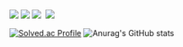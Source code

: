 ### 
<!--
**getsoss/getsoss** is a ✨ _special_ ✨ repository because its `README.md` (this file) appears on your GitHub profile.

Here are some ideas to get you started:

- 🔭 I’m currently working on ...
- 🌱 I’m currently learning ...
- 👯 I’m looking to collaborate on ...
- 🤔 I’m looking for help with ...
- 💬 Ask me about ...
- 📫 How to reach me: ...
- 😄 Pronouns: ...
- ⚡ Fun fact: ...
-->

<div>
<img src="https://img.shields.io/badge/html5-E34F26?style=for-the-badge&logo=html5&logoColor=white">&nbsp;<img src="https://img.shields.io/badge/CSS3-1572B6style=flat&logo=CSS3&logoColor=white"/>&nbsp;<img src="https://img.shields.io/badge/JavaScript-F7DF1E?style=flat&logo=JavaScript&logoColor=white"/>&nbsp; 
                                                                                                                                                                                                   <img src="https://img.shields.io/badge/react-61DAFB?style=for-the-badge&logo=react&logoColor=black"> 
</div>


[![Solved.ac Profile](http://mazassumnida.wtf/api/v2/generate_badge?boj=bigpidture)](https://solved.ac/bigpidture/)
![Anurag's GitHub stats](https://github-readme-stats.vercel.app/api?username=getsoss&show_icons=true&theme=default)
